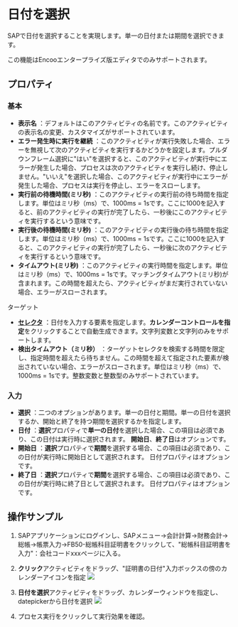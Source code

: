 # 日付を選択

SAPで日付を選択することを実現します。単一の日付または期間を選択できます。

この機能はEncooエンタープライズ版エディタでのみサポートされます。

## プロパティ

### 基本

- **表示名** ：デフォルトはこのアクティビティの名前です。このアクティビティの表示名の変更、カスタマイズがサポートされています。
- **エラー発生時に実行を継続** ：このアクティビティが実行失敗した場合、エラーを無視して次のアクティビティを実行するかどうかを設定します。プルダウンフレーム選択に"はい"を選択すると、このアクティビティが実行中にエラーが発生した場合、プロセスは次のアクティビティを実行し続け、停止しません。"いいえ"を選択した場合、このアクティビティが実行中にエラーが発生した場合、プロセスは実行を停止し、エラーをスローします。
- **実行前の待機時間(ミリ秒)** ：このアクティビティの実行前の待ち時間を指定します。単位はミリ秒（ms）で、1000ms = 1sです。ここに1000を記入すると、前のアクティビティの実行が完了したら、一秒後にこのアクティビティを実行するという意味です。
- **実行後の待機時間(ミリ秒)** ：このアクティビティの実行後の待ち時間を指定します。単位はミリ秒（ms）で、1000ms = 1sです。ここに1000を記入すると、このアクティビティの実行が完了したら、一秒後に次のアクティビティを実行するという意味です。
- **タイムアウト(ミリ秒)** ：このアクティビティの実行時間を指定します。単位はミリ秒（ms）で、1000ms = 1sです。マッチングタイムアウト(ミリ秒)が含まれます。この時間を超えたら、アクティビティがまだ実行されていない場合、エラーがスローされます。

ターゲット
- **[セレクタ](../Appendix/Selector.md?_v=v2020.4)** ：日付を入力する要素を指定します。**カレンダーコントロールを指定**をクリックすることで自動生成できます。文字列変数と文字列のみをサポートします。
- **検出タイムアウト（ミリ秒）** ：ターゲットセレクタを検索する時間を限定し、指定時間を超えたら待ちません。この時間を超えて指定された要素が検出されていない場合、エラーがスローされます。単位はミリ秒（ms）で、1000ms = 1sです。整数変数と整数型のみサポートされています。

### 入力
- **選択** ：二つのオプションがあります。単一の日付と期間。単一の日付を選択するか、開始と終了を持つ期間を選択するかを指定します。
- **日付** ：**選択**プロパティで**単一の日付**を選択した場合、この項目は必須であり、この日付は実行時に選択されます。 **開始日**、**終了日**はオプションです。
- **開始日** ：**選択**プロパティで**期間**を選択する場合、この項目は必須であり、この日付が実行時に開始日として選択されます。 日付プロパティはオプションです。
- **終了日** ：**選択**プロパティで**期間**を選択する場合、この項目は必須であり、この日付が実行時に終了日として選択されます。 日付プロパティはオプションです。

## 操作サンプル
1. SAPアプリケーションにログインし、SAPメニュー->会計計算->財務会計->総帳->帳票入力->FB50-総帳科目証明書をクリックして、"総帳科目証明書を入力"：会社コードxxxページに入る。

2. **クリック**アクティビティをドラッグ、"証明書の日付"入力ボックスの傍のカレンダーアイコンを指定
![](https://docimages.blob.core.chinacloudapi.cn/images/Activities/selectCalendar-1.png)

3. **日付を選択**アクティビティをドラッグ、カレンダーウィンドウを指定し、datepickerから日付を選択
    ![](https://docimages.blob.core.chinacloudapi.cn/images/Activities/selectCalendar-2.png)
4. プロセス実行をクリックして実行効果を確認。